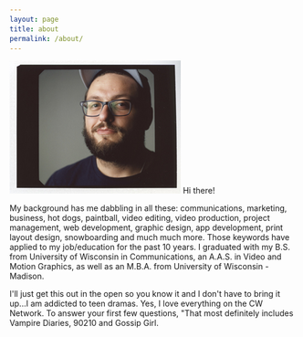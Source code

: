 ```yaml
---
layout: page
title: about
permalink: /about/
---
```

<img class="about-me" src="/assets/me.jpg" />
Hi there!
 
My background has me dabbling in all these: communications, marketing, business, hot dogs, paintball, video editing, video production, project management, web development, graphic design, app development, print layout design, snowboarding and much much more. Those keywords have applied to my job/education for the past 10 years. I graduated with my B.S. from University of Wisconsin in Communications, an A.A.S. in Video and Motion Graphics, as well as an M.B.A. from University of Wisconsin - Madison.

I'll just get this out in the open so you know it and I don't have to bring it up...I am addicted to teen dramas. Yes, I love everything on the CW Network. To answer your first few questions, "That most definitely includes Vampire Diaries, 90210 and Gossip Girl.
